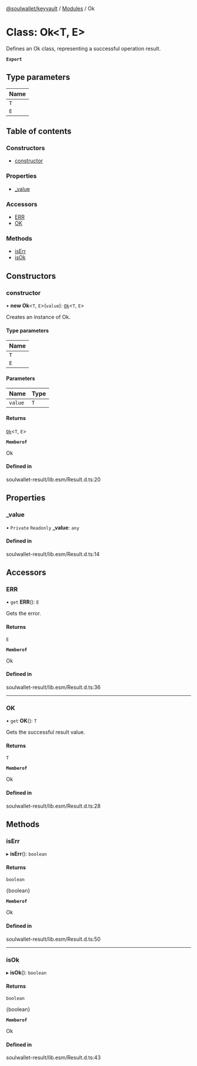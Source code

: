 [@soulwallet/keyvault](../README.md) / [Modules](../modules.md) / Ok

# Class: Ok\<T, E\>

Defines an Ok class, representing a successful operation result.

**`Export`**

## Type parameters

| Name |
| :------ |
| `T` |
| `E` |

## Table of contents

### Constructors

- [constructor](Ok.md#constructor)

### Properties

- [\_value](Ok.md#_value)

### Accessors

- [ERR](Ok.md#err)
- [OK](Ok.md#ok)

### Methods

- [isErr](Ok.md#iserr)
- [isOk](Ok.md#isok)

## Constructors

### constructor

• **new Ok**\<`T`, `E`\>(`value`): [`Ok`](Ok.md)\<`T`, `E`\>

Creates an instance of Ok.

#### Type parameters

| Name |
| :------ |
| `T` |
| `E` |

#### Parameters

| Name | Type |
| :------ | :------ |
| `value` | `T` |

#### Returns

[`Ok`](Ok.md)\<`T`, `E`\>

**`Memberof`**

Ok

#### Defined in

soulwallet-result/lib.esm/Result.d.ts:20

## Properties

### \_value

• `Private` `Readonly` **\_value**: `any`

#### Defined in

soulwallet-result/lib.esm/Result.d.ts:14

## Accessors

### ERR

• `get` **ERR**(): `E`

Gets the error.

#### Returns

`E`

**`Memberof`**

Ok

#### Defined in

soulwallet-result/lib.esm/Result.d.ts:36

___

### OK

• `get` **OK**(): `T`

Gets the successful result value.

#### Returns

`T`

**`Memberof`**

Ok

#### Defined in

soulwallet-result/lib.esm/Result.d.ts:28

## Methods

### isErr

▸ **isErr**(): `boolean`

#### Returns

`boolean`

{boolean}

**`Memberof`**

Ok

#### Defined in

soulwallet-result/lib.esm/Result.d.ts:50

___

### isOk

▸ **isOk**(): `boolean`

#### Returns

`boolean`

{boolean}

**`Memberof`**

Ok

#### Defined in

soulwallet-result/lib.esm/Result.d.ts:43
